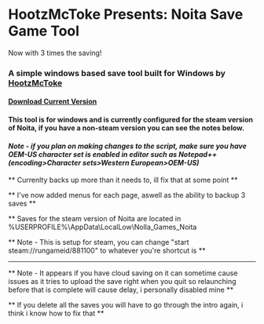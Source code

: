 # HootzMcToke Presents: Noita Save Game Tool
Now with 3 times the saving!

### A simple windows based save tool built for Windows by [HootzMcToke](https://steamcommunity.com/id/HootzMcToke)

#### [Download Current Version](https://github.com/HootzMcToke/NoitaSaveTool/releases)

#### This tool is for windows and is currently configured for the steam version of Noita, if you have a non-steam version you can see the notes below.

#### *Note - if you plan on making changes to the script, make sure you have OEM-US character set is enabled in editor such as Notepad++(encoding>Character sets>Western European>OEM-US)*



** Currenlty backs up more than it needs to, ill fix that at some point **

** I've now added menus for each page, aswell as the ability to backup 3 saves **

** Saves for the steam version of Noita are located in %USERPROFILE%\AppData\LocalLow\Nolla_Games_Noita

** Note - This is setup for steam, you can change "start steam://rungameid/881100" to whatever you're shortcut is ** 

**  **

** Note - It appears if you have cloud saving on it can sometime cause issues as it tries to upload the save right when you quit so relaunching before that is complete will cause delay, i personally disabled mine **

** If you delete all the saves you will have to go through the intro again, i think i know how to fix that **
